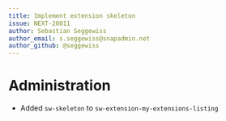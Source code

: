 ```yaml
---
title: Implement extension skeleton
issue: NEXT-20011
author: Sebastian Seggewiss
author_email: s.seggewiss@snapadmin.net
author_github: @seggewiss
---
```

# Administration
* Added `sw-skeleton` to `sw-extension-my-extensions-listing`

